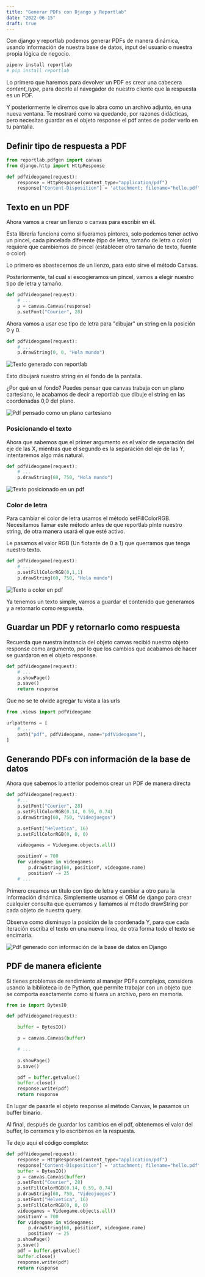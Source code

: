 ```yaml
---
title: "Generar PDFs con Django y Reportlab"
date: "2022-06-15"
draft: true
---
```


Con django y reportlab podemos generar PDFs de manera dinámica, usando información de nuestra base de datos, input del usuario o nuestra propia lógica de negocio.

```bash
pipenv install reportlab
# pip install reportlab
```

Lo primero que haremos para devolver un PDF es crear una cabecera *content_type*, para decirle al navegador de nuestro cliente que la respuesta es un PDF.

Y posteriormente le diremos que lo abra como un archivo adjunto, en una nueva ventana. Te mostraré como va quedando, por razones didácticas, pero necesitas guardar en el objeto response el pdf antes de poder verlo en tu pantalla.

## Definir tipo de respuesta a PDF

```python
from reportlab.pdfgen import canvas
from django.http import HttpResponse

def pdfVideogame(request):
    response = HttpResponse(content_type="application/pdf")
    response["Content-Disposition"] = 'attachment; filename="hello.pdf"'
```

## Texto en un PDF

Ahora vamos a crear un lienzo o canvas para escribir en él. 

Esta librería funciona como si fueramos pintores, solo podemos tener activo un pincel, cada pincelada diferente (tipo de letra, tamaño de letra o color) requiere que cambiemos de pincel (establecer otro tamaño de texto, fuente o color)

Lo primero es abastecernos de un lienzo, para esto sirve el método Canvas. 

Posteriormente, tal cual si escogieramos un pincel, vamos a elegir nuestro tipo de letra y tamaño.

```python
def pdfVideogame(request):
    # ...
    p = canvas.Canvas(response)
    p.setFont("Courier", 28)
```

Ahora vamos a usar ese tipo de letra para "dibujar" un string en la posición 0 y 0.

```python
def pdfVideogame(request):
    # ...
    p.drawString(0, 0, "Hola mundo")
```

![Texto generado con reportlab](images/texto-fondo-pdf.png)

Esto dibujará nuestro string en el fondo de la pantalla. 

¿Por qué en el fondo? Puedes pensar que canvas trabaja con un plano cartesiano, le acabamos de decir a reportlab que dibuje el string en las coordenadas 0,0 del plano.

![Pdf pensado como un plano cartesiano](images/coordenadas-pdf.png)

### Posicionando el texto

Ahora que sabemos que el primer argumento es el valor de separación del eje de las X, mientras que el segundo es la separación del eje de las Y, intentaremos algo más natural.

```python
def pdfVideogame(request):
    # ...
    p.drawString(60, 750, "Hola mundo")
```

![Texto posicionado en un pdf](images/texto-posicionado-pdf.png)

### Color de letra

Para cambiar el color de letra usamos el método setFillColorRGB. Necesitamos llamar este método antes de que reportlab pinte nuestro string, de otra manera usará el que esté activo.

Le pasamos el valor RGB (Un flotante de 0 a 1) que querramos que tenga nuestro texto.

```python
def pdfVideogame(request):
    # ...
    p.setFillColorRGB(0,1,1)
    p.drawString(60, 750, "Hola mundo")
```

![Texto a color en pdf](images/text-color-pdf.png)

Ya tenemos un texto simple, vamos a guardar el contenido que generamos y a retornarlo como respuesta. 

## Guardar un PDF y retornarlo como respuesta

Recuerda que nuestra instancia del objeto canvas recibió nuestro objeto response como argumento, por lo que los cambios que acabamos de hacer se guardaron en el objeto response.

```python
def pdfVideogame(request):
    # ...
    p.showPage()
    p.save()
    return response
```

Que no se te olvide agregar tu vista a las urls

```python
from .views import pdfVideogame

urlpatterns = [
    # ...
    path("pdf", pdfVideogame, name="pdfVideogame"),
]
```

## Generando PDFs con información de la base de datos

Ahora que sabemos lo anterior podemos crear un PDF de manera directa

```python
def pdfVideogame(request):
    #...
    p.setFont("Courier", 28)
    p.setFillColorRGB(0.14, 0.59, 0.74)
    p.drawString(60, 750, "Videojuegos")

    p.setFont("Helvetica", 16)
    p.setFillColorRGB(0, 0, 0)

    videogames = Videogame.objects.all()

    positionY = 700
    for videogame in videogames:
        p.drawString(60, positionY, videogame.name)
        positionY -= 25
    # ...
```

Primero creamos un título con tipo de letra y cambiar a otro para la información dinámica.
Simplemente usamos el ORM de django para crear cualquier consulta que querramos y llamamos al método drawString por cada objeto de nuestra query.

Observa como disminuyo la posición de la coordenada Y, para que cada iteración escriba el texto en una nueva linea, de otra forma todo el texto se encimaría.

![Pdf generado con información de la base de datos en Django](images/pdf-dinamico-reportlab-django.png)

## PDF de manera eficiente

Si tienes problemas de rendimiento al manejar PDFs complejos, considera usando la biblioteca io de Python, que permite trabajar con un objeto que se comporta exactamente como si fuera un archivo, pero en memoria.

```python
from io import BytesIO

def pdfVideogame(request):

    buffer = BytesIO()

    p = canvas.Canvas(buffer)

    # ... 
    
    p.showPage()
    p.save()

    pdf = buffer.getvalue()
    buffer.close()
    response.write(pdf)
    return response
```

En lugar de pasarle el objeto response al método Canvas, le pasamos un buffer binario.

Al final, después de guardar los cambios en el pdf, obtenemos el valor del buffer, lo cerramos y lo escribimos en la respuesta.

Te dejo aquí el código completo:

```python
def pdfVideogame(request):
    response = HttpResponse(content_type="application/pdf")
    response["Content-Disposition"] = 'attachment; filename="hello.pdf"'
    buffer = BytesIO()
    p = canvas.Canvas(buffer)
    p.setFont("Courier", 28)
    p.setFillColorRGB(0.14, 0.59, 0.74)
    p.drawString(60, 750, "Videojuegos")
    p.setFont("Helvetica", 16)
    p.setFillColorRGB(0, 0, 0)
    videogames = Videogame.objects.all()
    positionY = 700
    for videogame in videogames:
        p.drawString(60, positionY, videogame.name)
        positionY -= 25
    p.showPage()
    p.save()
    pdf = buffer.getvalue()
    buffer.close()
    response.write(pdf)
    return response
```